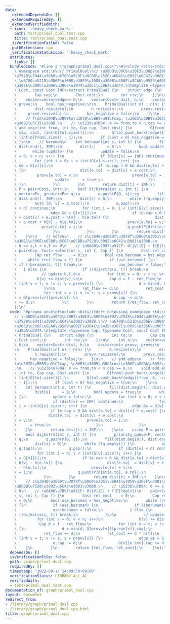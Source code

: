 ```yaml
---
data:
  _extendedDependsOn: []
  _extendedRequiredBy: []
  _extendedVerifiedWith:
  - icon: ':heavy_check_mark:'
    path: test/primal_dual.test.cpp
    title: test/primal_dual.test.cpp
  _isVerificationFailed: false
  _pathExtension: cpp
  _verificationStatusIcon: ':heavy_check_mark:'
  attributes:
    links: []
  bundledCode: "#line 2 \"graph/primal_dual.cpp\"\n#include <bits/stdc++.h>\nusing\
    \ namespace std;\n\n// PrimalDual\n// \u30DD\u30C6\u30F3\u30B7\u30E3\u30EB\u3092\
    \u7528\u3044\u3066\u6700\u5C0F\u8CBB\u7528\u6D41\u3092\u6C42\u3081\u308B.\n//\
    \ \u6700\u521D\u306E\u30B0\u30E9\u30D5\u306B\u306F\u8CA0\u9589\u8DEF\u304C\u542B\
    \u307E\u308C\u3066\u306F\u3044\u3051\u306A\u3044.\ntemplate <typename Cap, typename\
    \ Cost, const Cost INF>\nstruct PrimalDual {\n    struct edge {\n        int to;\n\
    \        Cap cap;\n        Cost cost;\n        int rev;\n    };\n\n    int n;\n\
    \    vector<vector<edge>> G;\n    vector<Cost> dist, h;\n    vector<int> prevv,\
    \ preve;\n    bool has_negative;\n\n    PrimalDual(int n) : n(n) {\n        G.resize(n);\n\
    \        dist.resize(n);\n        h.resize(n);\n        prevv.resize(n);\n   \
    \     preve.resize(n);\n        has_negative = false;\n    }\n\n    // add_edge\n\
    \    // from\u304B\u3089to\u3078\u5BB9\u91CFcap, \u30B3\u30B9\u30C8cost\u306E\u8FBA\
    \u3092\u5F35\u308B.\n    // \u5236\u7D04: 0 <= from,to < n,cap >= 0,\n    void\
    \ add_edge(int from, int to, Cap cap, Cost cost) {\n        G[from].push_back((edge){to,\
    \ cap, cost, (int)G[to].size()});\n        G[to].push_back((edge){from, 0, -cost,\
    \ (int)G[from].size() - 1});\n        if (cost < 0) has_negative = true;\n   \
    \ }\n\n    // beruman\n    int beruman(int s, int t) {\n        fill(dist.begin(),\
    \ dist.end(), INF);\n        dist[s]     = 0;\n        bool update = true;\n \
    \       while (update) {\n            update = false;\n            for (int v\
    \ = 0; v < n; v++) {\n                if (dist[v] == INF) continue;\n        \
    \        for (int i = 0; i < (int)G[v].size(); i++) {\n                    edge\
    \ &e = G[v][i];\n                    if (e.cap > 0 && dist[e.to] > dist[v] + e.cost)\
    \ {\n                        dist[e.to]  = dist[v] + e.cost;\n               \
    \         prevv[e.to] = v;\n                        preve[e.to] = i;\n       \
    \                 update      = true;\n                    }\n               \
    \ }\n            }\n        }\n        return dist[t] < INF;\n    }\n\n    using\
    \ P = pair<Cost, int>;\n    bool dijkstra(int s, int t) {\n        priority_queue<P,\
    \ vector<P>, greater<P>> q;\n        q.push(P{0, s});\n        fill(dist.begin(),\
    \ dist.end(), INF);\n        dist[s] = 0;\n        while (!q.empty()) {\n    \
    \        auto [d, v] = q.top();\n            q.pop();\n            if (dist[v]\
    \ < d) continue;\n            for (int i = 0; i < (int)G[v].size(); i++) {\n \
    \               edge &e = G[v][i];\n                if (e.cap > 0 && dist[e.to]\
    \ > dist[v] + e.cost + h[v] - h[e.to]) {\n                    dist[e.to]  = dist[v]\
    \ + e.cost + h[v] - h[e.to];\n                    prevv[e.to] = v;\n         \
    \           preve[e.to] = i;\n                    q.push(P{dist[e.to], e.to});\n\
    \                }\n            }\n        }\n        return dist[t] < INF;\n\
    \    }\n\n    // solve\n    // s\u304B\u3089t\u3078f\u3060\u3051\u6D41\u3059\u305F\
    \u3081\u306E\u6700\u5C0F\u8CBB\u7528\u3092\u6C42\u3081\u308B.\n    // \u5236\u7D04\
    : 0 <= s,t < n,f >= 0\n    // \u8A08\u7B97\u91CF: O(|V||E| + f|E|log|V|)\n   \
    \ pair<Cap, Cost> solve(int s, int t, Cap f) {\n        Cost ret_cost    = 0;\n\
    \        Cap ret_flow     = 0;\n        bool use_beruman = has_negative;\n   \
    \     while (ret_flow < f) {\n            if (use_beruman) {\n               \
    \ if (!beruman(s, t)) break;\n                use_beruman = false;\n         \
    \   } else {\n                if (!dijkstra(s, t)) break;\n            }\n\n \
    \           // update h,f,d\n            for (int v = 0; v < n; v++)\n       \
    \         h[v] += dist[v];\n\n            Cap d = f - ret_flow;\n            for\
    \ (int v = t; v != s; v = prevv[v]) {\n                d = min(d, G[prevv[v]][preve[v]].cap);\n\
    \            }\n\n            ret_flow += d;\n            ret_cost += d * h[t];\n\
    \            for (int v = t; v != s; v = prevv[v]) {\n                edge &e\
    \ = G[prevv[v]][preve[v]];\n                e.cap -= d;\n                G[v][e.rev].cap\
    \ += d;\n            }\n        }\n        return {ret_flow, ret_cost};\n    }\n\
    };\n"
  code: "#pragma once\n#include <bits/stdc++.h>\nusing namespace std;\n\n// PrimalDual\n\
    // \u30DD\u30C6\u30F3\u30B7\u30E3\u30EB\u3092\u7528\u3044\u3066\u6700\u5C0F\u8CBB\
    \u7528\u6D41\u3092\u6C42\u3081\u308B.\n// \u6700\u521D\u306E\u30B0\u30E9\u30D5\
    \u306B\u306F\u8CA0\u9589\u8DEF\u304C\u542B\u307E\u308C\u3066\u306F\u3044\u3051\
    \u306A\u3044.\ntemplate <typename Cap, typename Cost, const Cost INF>\nstruct\
    \ PrimalDual {\n    struct edge {\n        int to;\n        Cap cap;\n       \
    \ Cost cost;\n        int rev;\n    };\n\n    int n;\n    vector<vector<edge>>\
    \ G;\n    vector<Cost> dist, h;\n    vector<int> prevv, preve;\n    bool has_negative;\n\
    \n    PrimalDual(int n) : n(n) {\n        G.resize(n);\n        dist.resize(n);\n\
    \        h.resize(n);\n        prevv.resize(n);\n        preve.resize(n);\n  \
    \      has_negative = false;\n    }\n\n    // add_edge\n    // from\u304B\u3089\
    to\u3078\u5BB9\u91CFcap, \u30B3\u30B9\u30C8cost\u306E\u8FBA\u3092\u5F35\u308B\
    .\n    // \u5236\u7D04: 0 <= from,to < n,cap >= 0,\n    void add_edge(int from,\
    \ int to, Cap cap, Cost cost) {\n        G[from].push_back((edge){to, cap, cost,\
    \ (int)G[to].size()});\n        G[to].push_back((edge){from, 0, -cost, (int)G[from].size()\
    \ - 1});\n        if (cost < 0) has_negative = true;\n    }\n\n    // beruman\n\
    \    int beruman(int s, int t) {\n        fill(dist.begin(), dist.end(), INF);\n\
    \        dist[s]     = 0;\n        bool update = true;\n        while (update)\
    \ {\n            update = false;\n            for (int v = 0; v < n; v++) {\n\
    \                if (dist[v] == INF) continue;\n                for (int i = 0;\
    \ i < (int)G[v].size(); i++) {\n                    edge &e = G[v][i];\n     \
    \               if (e.cap > 0 && dist[e.to] > dist[v] + e.cost) {\n          \
    \              dist[e.to]  = dist[v] + e.cost;\n                        prevv[e.to]\
    \ = v;\n                        preve[e.to] = i;\n                        update\
    \      = true;\n                    }\n                }\n            }\n    \
    \    }\n        return dist[t] < INF;\n    }\n\n    using P = pair<Cost, int>;\n\
    \    bool dijkstra(int s, int t) {\n        priority_queue<P, vector<P>, greater<P>>\
    \ q;\n        q.push(P{0, s});\n        fill(dist.begin(), dist.end(), INF);\n\
    \        dist[s] = 0;\n        while (!q.empty()) {\n            auto [d, v] =\
    \ q.top();\n            q.pop();\n            if (dist[v] < d) continue;\n   \
    \         for (int i = 0; i < (int)G[v].size(); i++) {\n                edge &e\
    \ = G[v][i];\n                if (e.cap > 0 && dist[e.to] > dist[v] + e.cost +\
    \ h[v] - h[e.to]) {\n                    dist[e.to]  = dist[v] + e.cost + h[v]\
    \ - h[e.to];\n                    prevv[e.to] = v;\n                    preve[e.to]\
    \ = i;\n                    q.push(P{dist[e.to], e.to});\n                }\n\
    \            }\n        }\n        return dist[t] < INF;\n    }\n\n    // solve\n\
    \    // s\u304B\u3089t\u3078f\u3060\u3051\u6D41\u3059\u305F\u3081\u306E\u6700\u5C0F\
    \u8CBB\u7528\u3092\u6C42\u3081\u308B.\n    // \u5236\u7D04: 0 <= s,t < n,f >=\
    \ 0\n    // \u8A08\u7B97\u91CF: O(|V||E| + f|E|log|V|)\n    pair<Cap, Cost> solve(int\
    \ s, int t, Cap f) {\n        Cost ret_cost    = 0;\n        Cap ret_flow    \
    \ = 0;\n        bool use_beruman = has_negative;\n        while (ret_flow < f)\
    \ {\n            if (use_beruman) {\n                if (!beruman(s, t)) break;\n\
    \                use_beruman = false;\n            } else {\n                if\
    \ (!dijkstra(s, t)) break;\n            }\n\n            // update h,f,d\n   \
    \         for (int v = 0; v < n; v++)\n                h[v] += dist[v];\n\n  \
    \          Cap d = f - ret_flow;\n            for (int v = t; v != s; v = prevv[v])\
    \ {\n                d = min(d, G[prevv[v]][preve[v]].cap);\n            }\n\n\
    \            ret_flow += d;\n            ret_cost += d * h[t];\n            for\
    \ (int v = t; v != s; v = prevv[v]) {\n                edge &e = G[prevv[v]][preve[v]];\n\
    \                e.cap -= d;\n                G[v][e.rev].cap += d;\n        \
    \    }\n        }\n        return {ret_flow, ret_cost};\n    }\n};"
  dependsOn: []
  isVerificationFile: false
  path: graph/primal_dual.cpp
  requiredBy: []
  timestamp: '2022-09-17 14:09:50+09:00'
  verificationStatus: LIBRARY_ALL_AC
  verifiedWith:
  - test/primal_dual.test.cpp
documentation_of: graph/primal_dual.cpp
layout: document
redirect_from:
- /library/graph/primal_dual.cpp
- /library/graph/primal_dual.cpp.html
title: graph/primal_dual.cpp
---
```

